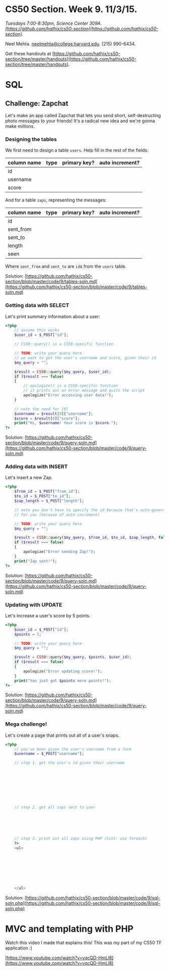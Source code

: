 # CS50 Section. Week 9. 11/3/15.
_Tuesdays 7:00-8:30pm, Science Center 309A. [https://github.com/hathix/cs50-section](https://github.com/hathix/cs50-section)._

Neel Mehta. neelmehta@college.harvard.edu. (215) 990-6434.

Get these handouts at [https://github.com/hathix/cs50-section/tree/master/handouts](https://github.com/hathix/cs50-section/tree/master/handouts).

# SQL
## Challenge: Zapchat
Let's make an app called Zapchat that lets you send short, self-destructing photo messages to your friends! It's a radical new idea and we're gonna make millions.

### Designing the tables
We first need to design a table `users`. Help fill in the rest of the fields:

column name | type | primary key? | auto increment?
----------- | ---- | ------------ | ---------------
id          |      |              |
username    |      |              |
score       |      |              |

And for a table `zaps`, representing the messages:

column name | type | primary key? | auto increment?
----------- | ---- | ------------ | ---------------
id          |      |              |
sent_from   |      |              |
sent_to     |      |              |
length      |      |              |
seen        |      |              |

Where `sent_from` and `sent_to` are `id`s from the `users` table.

Solution: [https://github.com/hathix/cs50-section/blob/master/code/9/tables-soln.md](https://github.com/hathix/cs50-section/blob/master/code/9/tables-soln.md)

### Getting data with SELECT
Let's print summary information about a user:

```php
<?php
    // assume this works
    $user_id = $_POST["id"];

    // CS50::query() is a CS50-specific function

    // TODO: write your query here
    // we want to get the user's username and score, given their id
    $my_query = "";

    $result = CS50::query($my_query, $user_id);
    if ($result === false)
    {
        // apologize() is a CS50-specific function
        // it prints out an error message and quits the script
        apologize("Error accessing user data!");
    }

    // note the need for [0]
    $username = $result[0]["username"];
    $score = $result[0]["score"];
    print("Hi, $username! Your score is $score.");
?>
```

Solution: [https://github.com/hathix/cs50-section/blob/master/code/9/query-soln.md](https://github.com/hathix/cs50-section/blob/master/code/9/query-soln.md)

### Adding data with INSERT
Let's insert a new Zap.

```php
<?php
    $from_id = $_POST["from_id"];
    $to_id = $_POST["to_id"];
    $zap_length = $_POST["length"];

    // note you don't have to specify the id because that's auto-generated
    // for you (because of auto increment)

    // TODO: write your query here
    $my_query = "";

    $result = CS50::query($my_query, $from_id, $to_id, $zap_length, false);
    if ($result === false)
    {
        apologize("Error sending Zap!");        
    }
    print("Zap sent!");
?>
```

Solution: [https://github.com/hathix/cs50-section/blob/master/code/9/query-soln.md](https://github.com/hathix/cs50-section/blob/master/code/9/query-soln.md)

### Updating with UPDATE
Let's increase a user's score by 5 points.

```php
<?php
    $user_id = $_POST["id"];
    $points = 5;

    // TODO: write your query here
    $my_query = "";

    $result = CS50::query($my_query, $points, $user_id);
    if ($result === false)
    {
        apologize("Error updating score!");    
    }
    print("You just got $points more points!");
?>
```

Solution: [https://github.com/hathix/cs50-section/blob/master/code/9/query-soln.md](https://github.com/hathix/cs50-section/blob/master/code/9/query-soln.md)

### Mega challenge!
Let's create a page that prints out all of a user's snaps.

```php
<?php
    // you've been given the user's username from a form
    $username = $_POST["username"];

    // step 1. get the user's id given their username









    // step 2. get all zaps sent to user






    // step 3. print out all zaps using PHP (hint: use foreach)
    ?>
    <ul>








    </ul>
```

Solution: [https://github.com/hathix/cs50-section/blob/master/code/9/sql-soln.php](https://github.com/hathix/cs50-section/blob/master/code/9/sql-soln.php)

# MVC and templating with PHP
Watch this video I made that explains this! This was my part of my CS50 TF application :)

[https://www.youtube.com/watch?v=vqcQD-HmLl8](https://www.youtube.com/watch?v=vqcQD-HmLl8)
